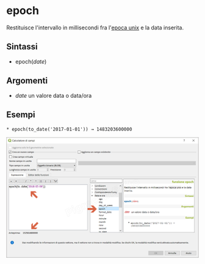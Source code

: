 # epoch

Restituisce l'intervallo in millisecondi fra l'[epoca unix](https://it.wikipedia.org/wiki/Tempo_(Unix)) e la data inserita.

## Sintassi

* epoch(_date_)

## Argomenti

* _date_ un valore data o data/ora

## Esempi
```
* epoch(to_date('2017-01-01')) → 1483203600000
```

![](/img/data_e_ora/epoch1.png)